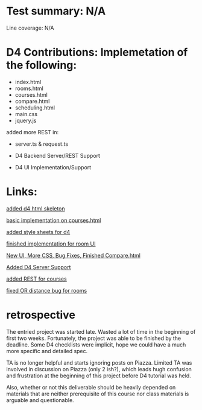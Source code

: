 # Test summary: N/A

Line coverage: N/A

# D4 Contributions: Implemetation of the following:

- index.html
- rooms.html
- courses.html
- compare.html
- scheduling.html
- main.css
- jquery.js

added more REST in:
- server.ts & request.ts

- D4 Backend Server/REST Support
- D4 UI Implementation/Support

# Links:

[added d4 html skeleton](https://github.com/CS310-2017Jan/cpsc310project_team78/commit/5eab4c6582a33be99b5fbadc6fa6ee549c73094a)

[basic implementation on courses.html](https://github.com/CS310-2017Jan/cpsc310project_team78/commit/58b128276904d6162207fe811ab89c7f16d9310c)

[added style sheets for d4](https://github.com/CS310-2017Jan/cpsc310project_team78/commit/3b60beeb7ee96f99c3ec32eb1b9da50f67e046ed)

[finished implementation for room UI](https://github.com/CS310-2017Jan/cpsc310project_team78/commit/31446226d604ac2dd9b4bf069e87eea05b50c70a)

[New UI, More CSS, Bug Fixes, Finished Compare.html](https://github.com/CS310-2017Jan/cpsc310project_team78/commit/a55cbb8750f3588b5a3d1c72e30bf45321a13d56)

[Added D4 Server Support](https://github.com/CS310-2017Jan/cpsc310project_team78/commit/a0f66215a47cd3aec1ef2a8c41dadf47221851a1)

[added REST for courses](https://github.com/CS310-2017Jan/cpsc310project_team78/commit/7b1300aa5da8d87fbf5ba4234b17de76cfd2895a)

[fixed OR distance bug for rooms](https://github.com/CS310-2017Jan/cpsc310project_team78/commit/d8b31aa2b6878d1a74520fc60ec91eca21d597c3)

# retrospective 

The entried project was started late. Wasted a lot of time in the beginning of first two weeks. Fortunately, the project was 
able to be finished by the 
deadline. Some D4 checklists were implicit, hope we could have a much more specific and detailed spec. 

TA is no longer helpful and starts ignoring posts on Piazza. Limited TA was involved in discussion on Piazza (only 2 ish?), which leads hugh confusion and frustration at the 
beginning of this project before D4 tutorial was held. 

Also, whether or not this deliverable should be heavily depended on materials that are neither
prerequisite of this course nor class materials is arguable and questionable. 
